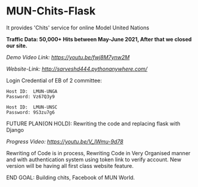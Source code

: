# MUN-Chits-Flask
It provides 'Chits' service for online Model United Nations

**Traffic Data: 50,000+ Hits between May-June 2021, After that we closed our site.**

*Demo Video Link:  https://youtu.be/fwj8M7ynw2M*

*Website-Link:  http://sarveshd444.pythonanywhere.com/*

Login Credential of EB of 2 committee:

    Host ID:  LMUN-UNGA
    Password: Vz67Q3y9
     
    Host ID:  LMUN-UNSC
    Password: 9S3zu7g6


FUTURE PLAN(ON HOLD):
Rewriting the code and replacing flask with Django

*Progress Video: https://youtu.be/V_IWmu-9d78*

Rewriting of Code is in process,
Rewriting Code in Very Organised manner and with authentication system using token link to verify account.
New version will be having all first class website feature.

END GOAL:
Building chits, Facebook of MUN World.

     

